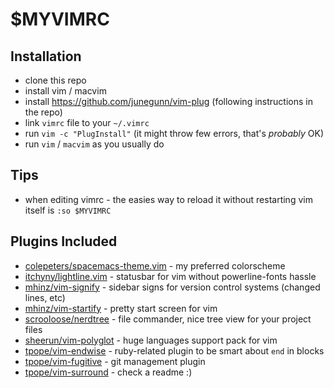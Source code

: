 # $MYVIMRC
## Installation
- clone this repo
- install vim / macvim
- install https://github.com/junegunn/vim-plug (following instructions in the repo)
- link `vimrc` file to your `~/.vimrc` 
- run `vim -c "PlugInstall"` (it might throw few errors, that's _probably_ OK)
- run `vim` / `macvim` as you usually do

## Tips
- when editing vimrc - the easies way to reload it without restarting vim itself is `:so $MYVIMRC`

## Plugins Included
- [colepeters/spacemacs-theme.vim](https://github.com/colepeters/spacemacs-theme.vim) -  my preferred colorscheme
- [itchyny/lightline.vim](https://github.com/itchyny/lightline.vim) - statusbar for vim without powerline-fonts hassle
- [mhinz/vim-signify](https://github.com/mhinz/vim-signify) - sidebar signs for version control systems (changed lines, etc)
- [mhinz/vim-startify](https://github.com/mhinz/vim-startify) - pretty start screen for vim
- [scrooloose/nerdtree](https://github.com/scrooloose/nerdtree) - file commander, nice tree view for your project files
- [sheerun/vim-polyglot](https://github.com/sheerun/vim-polyglot) - huge languages support pack for vim
- [tpope/vim-endwise](https://github.com/tpope/vim-endwise) - ruby-related plugin to be smart about `end` in blocks
- [tpope/vim-fugitive](https://github.com/tpope/vim-fugitive) - git management plugin
- [tpope/vim-surround](https://github.com/tpope/vim-surround) - check a readme :)

